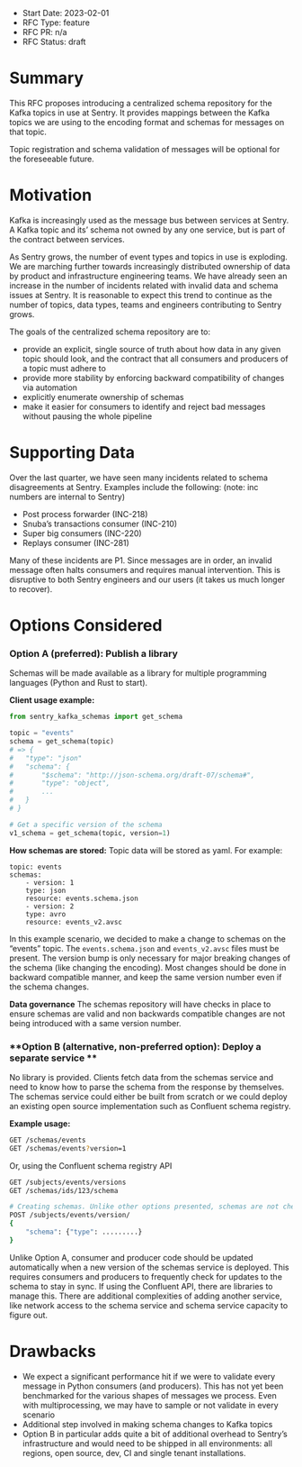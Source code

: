- Start Date: 2023-02-01
- RFC Type: feature
- RFC PR: n/a
- RFC Status: draft

# Summary

This RFC proposes introducing a centralized schema repository for the Kafka topics in use at Sentry. It provides mappings between the Kafka topics we are using to the encoding format and schemas for messages on that topic.

Topic registration and schema validation of messages will be optional for the foreseeable future.

# Motivation

Kafka is increasingly used as the message bus between services at Sentry. A Kafka topic and its’ schema not owned by any one service, but is part of the contract between services.

As Sentry grows, the number of event types and topics in use is exploding. We are marching further towards increasingly distributed ownership of data by product and infrastructure engineering teams. We have already seen an increase in the number of incidents related with invalid data and schema issues at Sentry. It is reasonable to expect this trend to continue as the number of topics, data types, teams and engineers contributing to Sentry grows.

The goals of the centralized schema repository are to:

- provide an explicit, single source of truth about how data in any given topic should look, and the contract that all consumers and producers of a topic must adhere to
- provide more stability by enforcing backward compatibility of changes via automation
- explicitly enumerate ownership of schemas
- make it easier for consumers to identify and reject bad messages without pausing the whole pipeline

# Supporting Data

Over the last quarter, we have seen many incidents related to schema disagreements at Sentry. Examples include the following: (note: inc numbers are internal to Sentry)

- Post process forwarder (INC-218)
- Snuba’s transactions consumer (INC-210)
- Super big consumers (INC-220)
- Replays consumer (INC-281)

Many of these incidents are P1. Since messages are in order, an invalid message often halts consumers and requires manual intervention. This is disruptive to both Sentry engineers and our users (it takes us much longer to recover).

# Options Considered

### **Option A (preferred): Publish a library**

Schemas will be made available as a library for multiple programming languages (Python and Rust to start).

**Client usage example:**

```python
from sentry_kafka_schemas import get_schema

topic = "events"
schema = get_schema(topic)
# => {
# 	"type": "json"
# 	"schema": {
# 		"$schema": "http://json-schema.org/draft-07/schema#",
# 		"type": "object",
# 		...
# 	}
# }

# Get a specific version of the schema
v1_schema = get_schema(topic, version=1)
```

**How schemas are stored:**
Topic data will be stored as yaml. For example:

```
topic: events
schemas:
    - version: 1
    type: json
    resource: events.schema.json
    - version: 2
    type: avro
    resource: events_v2.avsc
```

In this example scenario, we decided to make a change to schemas on the “events” topic. The `events.schema.json` and `events_v2.avsc` files must be present. The version bump is only necessary for major breaking changes of the schema (like changing the encoding). Most changes should be done in backward compatible manner, and keep the same version number even if the schema changes.

**Data governance**
The schemas repository will have checks in place to ensure schemas are valid and non backwards compatible changes are not being introduced with a same version number.

### **Option B (alternative, non-preferred option): Deploy a separate service **

No library is provided. Clients fetch data from the schemas service and need to know how to parse the schema from the response by themselves. The schemas service could either be built from scratch or we could deploy an existing open source implementation such as Confluent schema registry.

**Example usage:**

```bash
GET /schemas/events
GET /schemas/events?version=1
```

Or, using the Confluent schema registry API

```bash
GET /subjects/events/versions
GET /schemas/ids/123/schema

# Creating schemas. Unlike other options presented, schemas are not checked into code
POST /subjects/events/version/
{
    "schema": {"type": .........}
}
```

Unlike Option A, consumer and producer code should be updated automatically when a new version of the schemas service is deployed. This requires consumers and producers to frequently check for updates to the schema to stay in sync. If using the Confluent API, there are libraries to manage this. There are additional complexities of adding another service, like network access to the schema service and schema service capacity to figure out.

# Drawbacks

- We expect a significant performance hit if we were to validate every message in Python consumers (and producers). This has not yet been benchmarked for the various shapes of messages we process. Even with multiprocessing, we may have to sample or not validate in every scenario
- Additional step involved in making schema changes to Kafka topics
- Option B in particular adds quite a bit of additional overhead to Sentry’s infrastructure and would need to be shipped in all environments: all regions, open source, dev, CI and single tenant installations.
